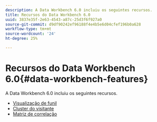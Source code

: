 ```yaml
---
description: A Data Workbench 6.0 incluiu os seguintes recursos.
title: Recursos do Data Workbench 6.0
uuid: 3837e35f-2e63-4543-a87c-25d3f6f927a0
source-git-commit: d9df90242ef96188f4e4b5e6d04cfef196b0a628
workflow-type: tm+mt
source-wordcount: '24'
ht-degree: 25%

---
```



# Recursos do Data Workbench 6.0{#data-workbench-features}

A Data Workbench 6.0 incluiu os seguintes recursos.

* [Visualização de funil](/help/home/c-get-started/c-analysis-vis/c-funnel-visualization/c-funnel-visualization.md)
* [Cluster do visitante](/help/home/c-get-started/c-analysis-vis/c-visitor-cluster/c-visitor-cluster.md)
* [Matriz de correlação](/help/home/c-get-started/c-analysis-vis/c-correlation-analysis/c-correlation-analysis.md)
